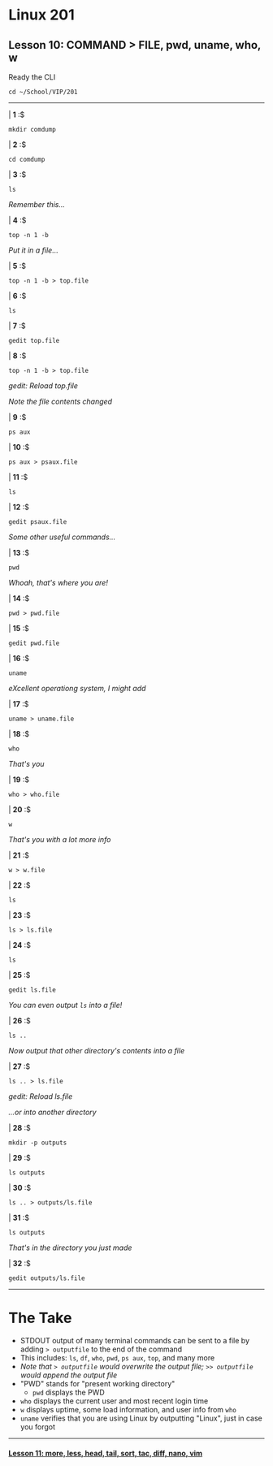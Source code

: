 # Linux 201
## Lesson 10: COMMAND > FILE, pwd, uname, who, w

Ready the CLI

```console
cd ~/School/VIP/201
```

___

| **1** :$

```console
mkdir comdump
```

| **2** :$

```console
cd comdump
```

| **3** :$

```console
ls
```

*Remember this...*

| **4** :$

```console
top -n 1 -b
```

*Put it in a file...*

| **5** :$

```console
top -n 1 -b > top.file
```

| **6** :$

```console
ls
```

| **7** :$

```console
gedit top.file
```

| **8** :$

```console
top -n 1 -b > top.file
```

*gedit: Reload top.file*

*Note the file contents changed*

| **9** :$

```console
ps aux
```

| **10** :$

```console
ps aux > psaux.file
```

| **11** :$

```console
ls
```

| **12** :$

```console
gedit psaux.file
```

*Some other useful commands...*

| **13** :$

```console
pwd
```

*Whoah, that's where you are!*

| **14** :$

```console
pwd > pwd.file
```

| **15** :$

```console
gedit pwd.file
```

| **16** :$

```console
uname
```

*eXcellent operationg system, I might add*

| **17** :$

```console
uname > uname.file
```

| **18** :$

```console
who
```

*That's you*

| **19** :$

```console
who > who.file
```

| **20** :$

```console
w
```

*That's you with a lot more info*

| **21** :$

```console
w > w.file
```

| **22** :$

```console
ls
```

| **23** :$

```console
ls > ls.file
```

| **24** :$

```console
ls
```

| **25** :$

```console
gedit ls.file
```

*You can even output `ls` into a file!*

| **26** :$

```console
ls ..
```

*Now output that other directory's contents into a file*

| **27** :$

```console
ls .. > ls.file
```

*gedit: Reload ls.file*

*...or into another directory*

| **28** :$

```console
mkdir -p outputs
```

| **29** :$

```console
ls outputs
```

| **30** :$

```console
ls .. > outputs/ls.file
```

| **31** :$

```console
ls outputs
```

*That's in the directory you just made*

| **32** :$

```console
gedit outputs/ls.file
```

___

# The Take

- STDOUT output of many terminal commands can be sent to a file by adding `> outputfile` to the end of the command
 - This includes: `ls`, `df`, `who`, `pwd`, `ps aux`, `top`, and many more
- *Note that `> outputfile` would overwrite the output file; `>> outputfile` would append the output file*
- "PWD" stands for "present working directory"
  - `pwd` displays the PWD
- `who` displays the current user and most recent login time
- `w` displays uptime, some load information, and user info from `who`
- `uname` verifies that you are using Linux by outputting "Linux", just in case you forgot

___

#### [Lesson 11: more, less, head, tail, sort, tac, diff, nano, vim](https://github.com/inkVerb/vip/blob/master/201/Lesson-11.md)
